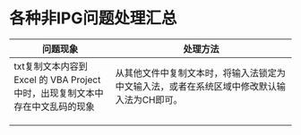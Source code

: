 # 各种非IPG问题处理汇总

<table><thead><tr><th width="261.3333333333333">问题现象</th><th width="543">处理方法</th></tr></thead><tbody><tr><td>txt复制文本内容到Excel 的 VBA Project中时，出现复制文本中存在中文乱码的现象</td><td>从其他文件中复制文本时，将输入法锁定为中文输入法，或者在系统区域中修改默认输入法为CH即可。</td></tr><tr><td></td><td></td></tr><tr><td></td><td></td></tr><tr><td></td><td></td></tr></tbody></table>
